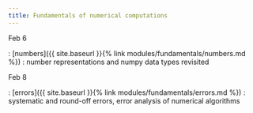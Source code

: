 ```yaml
---
title: Fundamentals of numerical computations
---
```



Feb 6

: [numbers]({{ site.baseurl }}{% link
  modules/fundamentals/numbers.md %})
  : number representations and numpy data types revisited

Feb 8

: [errors]({{ site.baseurl }}{% link modules/fundamentals/errors.md %})
  : systematic and round-off errors, error analysis of numerical algorithms

